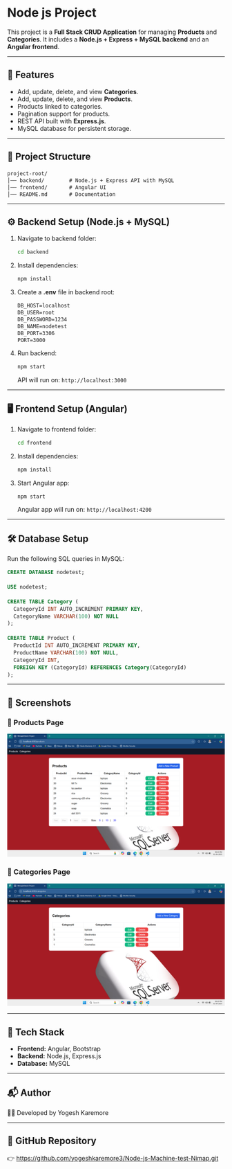 # Node js Project

This project is a **Full Stack CRUD Application** for managing **Products** and **Categories**. It includes a **Node.js + Express + MySQL backend** and an **Angular frontend**.

---

## 🚀 Features
- Add, update, delete, and view **Categories**.
- Add, update, delete, and view **Products**.
- Products linked to categories.
- Pagination support for products.
- REST API built with **Express.js**.
- MySQL database for persistent storage.

---

## 📂 Project Structure
```
project-root/
│── backend/        # Node.js + Express API with MySQL
│── frontend/       # Angular UI
│── README.md       # Documentation
```

---

## ⚙️ Backend Setup (Node.js + MySQL)
1. Navigate to backend folder:
   ```bash
   cd backend
   ```
2. Install dependencies:
   ```bash
   npm install
   ```
3. Create a **.env** file in backend root:
   ```env
   DB_HOST=localhost
   DB_USER=root
   DB_PASSWORD=1234
   DB_NAME=nodetest
   DB_PORT=3306
   PORT=3000
   ```
4. Run backend:
   ```bash
   npm start
   ```
   API will run on: `http://localhost:3000`

---

## 🖥️ Frontend Setup (Angular)
1. Navigate to frontend folder:
   ```bash
   cd frontend
   ```
2. Install dependencies:
   ```bash
   npm install
   ```
3. Start Angular app:
   ```bash
   npm start
   ```
   Angular app will run on: `http://localhost:4200`

---

## 🛠️ Database Setup
Run the following SQL queries in MySQL:

```sql
CREATE DATABASE nodetest;

USE nodetest;

CREATE TABLE Category (
  CategoryId INT AUTO_INCREMENT PRIMARY KEY,
  CategoryName VARCHAR(100) NOT NULL
);

CREATE TABLE Product (
  ProductId INT AUTO_INCREMENT PRIMARY KEY,
  ProductName VARCHAR(100) NOT NULL,
  CategoryId INT,
  FOREIGN KEY (CategoryId) REFERENCES Category(CategoryId)
);
```

---

## 📸 Screenshots

### 🛒 Products Page
![Products Page](./backend/products.png)

### 📂 Categories Page
![Categories Page](./backend/categories.png)

---

## 📌 Tech Stack
- **Frontend:** Angular, Bootstrap
- **Backend:** Node.js, Express.js
- **Database:** MySQL

---

## 📬 Author
👨‍💻 Developed by Yogesh Karemore

---

## 🔗 GitHub Repository
👉 https://github.com/yogeshkaremore3/Node-js-Machine-test-Nimap.git
